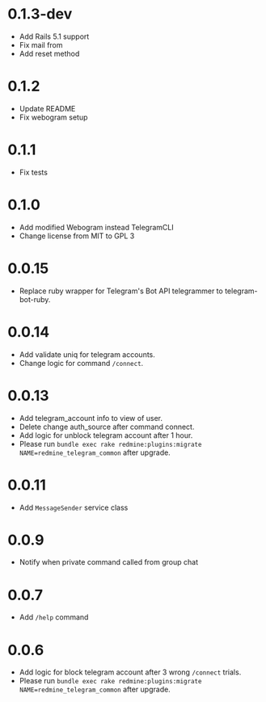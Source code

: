 # 0.1.3-dev

* Add Rails 5.1 support
* Fix mail from
* Add reset method

# 0.1.2

* Update README
* Fix webogram setup

# 0.1.1

* Fix tests

# 0.1.0

* Add modified Webogram instead TelegramCLI
* Change license from MIT to GPL 3

# 0.0.15

* Replace ruby wrapper for Telegram's Bot API telegrammer to telegram-bot-ruby.

# 0.0.14

* Add validate uniq for telegram accounts.
* Change logic for command `/connect`.

# 0.0.13

* Add telegram_account info to view of user.
* Delete change auth_source after command connect.
* Add logic for unblock telegram account after 1 hour.
* Please run `bundle exec rake redmine:plugins:migrate NAME=redmine_telegram_common` after upgrade.

# 0.0.11

* Add `MessageSender` service class

# 0.0.9

* Notify when private command called from group chat

# 0.0.7

* Add `/help` command

# 0.0.6

* Add logic for block telegram account after 3 wrong `/connect` trials.
* Please run `bundle exec rake redmine:plugins:migrate NAME=redmine_telegram_common` after upgrade.
